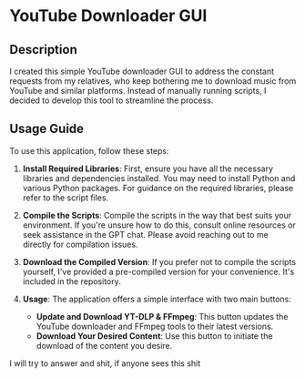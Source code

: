# YouTube Downloader GUI

## Description

I created this simple YouTube downloader GUI to address the constant requests from my relatives, who keep bothering me to download music from YouTube and similar platforms. Instead of manually running scripts, I decided to develop this tool to streamline the process.

## Usage Guide

To use this application, follow these steps:

1. **Install Required Libraries**: First, ensure you have all the necessary libraries and dependencies installed. You may need to install Python and various Python packages. For guidance on the required libraries, please refer to the script files.

2. **Compile the Scripts**: Compile the scripts in the way that best suits your environment. If you're unsure how to do this, consult online resources or seek assistance in the GPT chat. Please avoid reaching out to me directly for compilation issues.

3. **Download the Compiled Version**: If you prefer not to compile the scripts yourself, I've provided a pre-compiled version for your convenience. It's included in the repository.

4. **Usage**: The application offers a simple interface with two main buttons:
   - **Update and Download YT-DLP & FFmpeg**: This button updates the YouTube downloader and FFmpeg tools to their latest versions.
   - **Download Your Desired Content**: Use this button to initiate the download of the content you desire.

I will try to answer and shit, if anyone sees this shit

